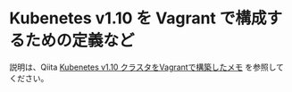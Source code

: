 # Kubenetes v1.10 を Vagrant で構成するための定義など

説明は、Qiita [Kubenetes v1.10 クラスタをVagrantで構築したメモ](https://qiita.com/MahoTakara/items/28cd766d0447140b7ae3) を参照してください。

